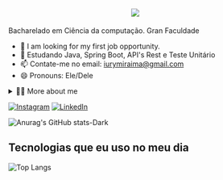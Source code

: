 <h1 align="center">
    <img src="https://readme-typing-svg.herokuapp.com/?font=Righteous&size=35&center=true&vCenter=true&width=500&height=70&duration=4000&lines=Olá!+👋;+Sou+Iury+Souza+Araújo!;" />
</h1>

<p> Bacharelado em Ciência da computação. Gran Faculdade</p>

- 🔭 I am looking for my first job opportunity.
- 🌱 Estudando Java, Spring Boot, API's Rest e Teste Unitário
- 📫 Contate-me no email: iurymiraima@gmail.com
- 😄 Pronouns: Ele/Dele
 <!-- Dropdown -->
<details>
  <summary>👨‍💻 More about me</summary>

  - 💬 I am 26 years old, currently living in Brazil.  have experience with MySQL, Java, SpringBoot e Test Unitário. 

  - ⚡ I enjoy reading, whether it's a good book, as well as watching movies and playing games!
</details>


[![Instagram](https://img.shields.io/badge/Instagram-E4405F?style=for-the-badge&logo=instagram&logoColor=white)](https://www.instagram.com/iury_aaraujo/)
[![LinkedIn](https://img.shields.io/badge/LinkedIn-0077B5?style=for-the-badge&logo=linkedin&logoColor=white)](https://www.linkedin.com/in/iuryaraujo-/)

![Anurag's GitHub stats-Dark](https://github-readme-stats.vercel.app/api?username=Iuryaaraujo&show_icons=true&theme=dark#gh-dark-mode-only)


## Tecnologias que eu uso no meu dia
![Top Langs](https://github-readme-stats.vercel.app/api/top-langs/?username=Iuryaaraujo&show_icons=true&theme=dark#gh-dark-mode-only)



